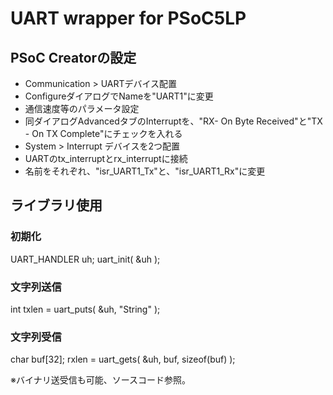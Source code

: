 # UART wrapper for PSoC5LP

## PSoC Creatorの設定

- Communication > UARTデバイス配置
 - ConfigureダイアログでNameを"UART1"に変更
 - 通信速度等のパラメータ設定
 - 同ダイアログAdvancedタブのInterruptを、"RX- On Byte Received"と"TX - On TX Complete"にチェックを入れる
- System > Interrupt デバイスを2つ配置
 - UARTのtx_interruptとrx_interruptに接続
 - 名前をそれぞれ、"isr_UART1_Tx"と、"isr_UART1_Rx"に変更

## ライブラリ使用

### 初期化
UART_HANDLER uh;
uart_init( &uh );

### 文字列送信
int txlen = uart_puts( &uh, "String" );

### 文字列受信
char buf[32];
rxlen = uart_gets( &uh, buf, sizeof(buf) );

※バイナリ送受信も可能、ソースコード参照。
